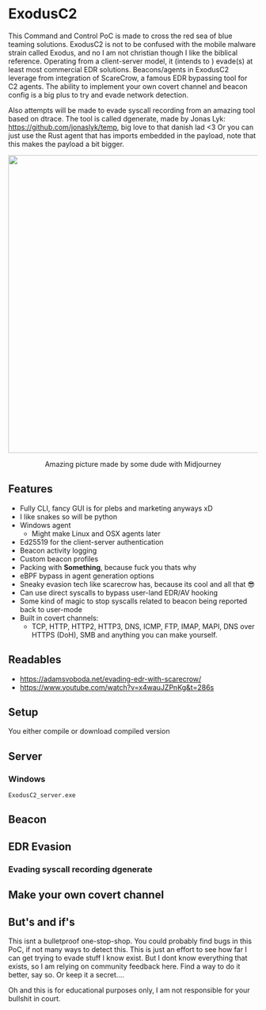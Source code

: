 # ExodusC2
This Command and Control PoC is made to cross the red sea of blue teaming solutions. ExodusC2 is not to be confused with the mobile malware strain called Exodus, and no I am not christian though I like the biblical reference. Operating from a client-server model, it (intends to ) evade(s) at least most commercial EDR solutions. Beacons/agents in ExodusC2 leverage from integration of ScareCrow, a famous EDR bypassing tool for C2 agents. The ability to implement your own covert channel and beacon config is a big plus to try and evade network detection. 

Also attempts will be made to evade syscall recording from an amazing tool based on dtrace. The tool is called dgenerate, made by Jonas Lyk: https://github.com/jonaslyk/temp, big love to that danish lad <3 Or you can just use the Rust agent that has imports embedded in the payload, note that this makes the payload a bit bigger.

<p align="center">
  <img src="https://user-images.githubusercontent.com/59022605/190503049-a4ba6757-de2d-4b15-ac09-627b6b9297b8.png" data-canonical-src="https://user-images.githubusercontent.com/59022605/190503049-a4ba6757-de2d-4b15-ac09-627b6b9297b8.png" height="600" />
</p>

<p align="center">
Amazing picture made by some dude with Midjourney
</p>

## Features
- Fully CLI, fancy GUI is for plebs and marketing anyways xD
- I like snakes so will be python
- Windows agent
  - Might make Linux and OSX agents later
- Ed25519 for the client-server authentication 
- Beacon activity logging
- Custom beacon profiles
- Packing with **Something**, because fuck you thats why
- eBPF bypass in agent generation options
- Sneaky evasion tech like scarecrow has, because its cool and all that 😎
- Can use direct syscalls to bypass user-land EDR/AV hooking
- Some kind of magic to stop syscalls related to beacon being reported back to user-mode
- Built in covert channels:
  - TCP, HTTP, HTTP2, HTTP3, DNS, ICMP, FTP, IMAP, MAPI, DNS over HTTPS (DoH), SMB and anything you can make yourself.





## Readables
- https://adamsvoboda.net/evading-edr-with-scarecrow/
- https://www.youtube.com/watch?v=x4wauJZPnKg&t=286s

## Setup
You either compile or download compiled version

## Server
### Windows
`ExodusC2_server.exe`

## Beacon

## EDR Evasion

### Evading syscall recording dgenerate

## Make your own covert channel

## But's and if's
This isnt a bulletproof one-stop-shop. You could probably find bugs in this PoC, if not many ways to detect this. This is just an effort to see how far I can get trying to evade stuff I know exist. But I dont know everything that exists, so I am relying on community feedback here. Find a way to do it better, say so. Or keep it a secret.... 

Oh and this is for educational purposes only, I am not responsible for your bullshit in court.



